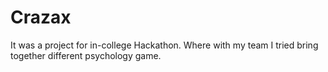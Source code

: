 # Crazax
It was a project for in-college Hackathon. Where with my team I tried bring together different psychology game.

